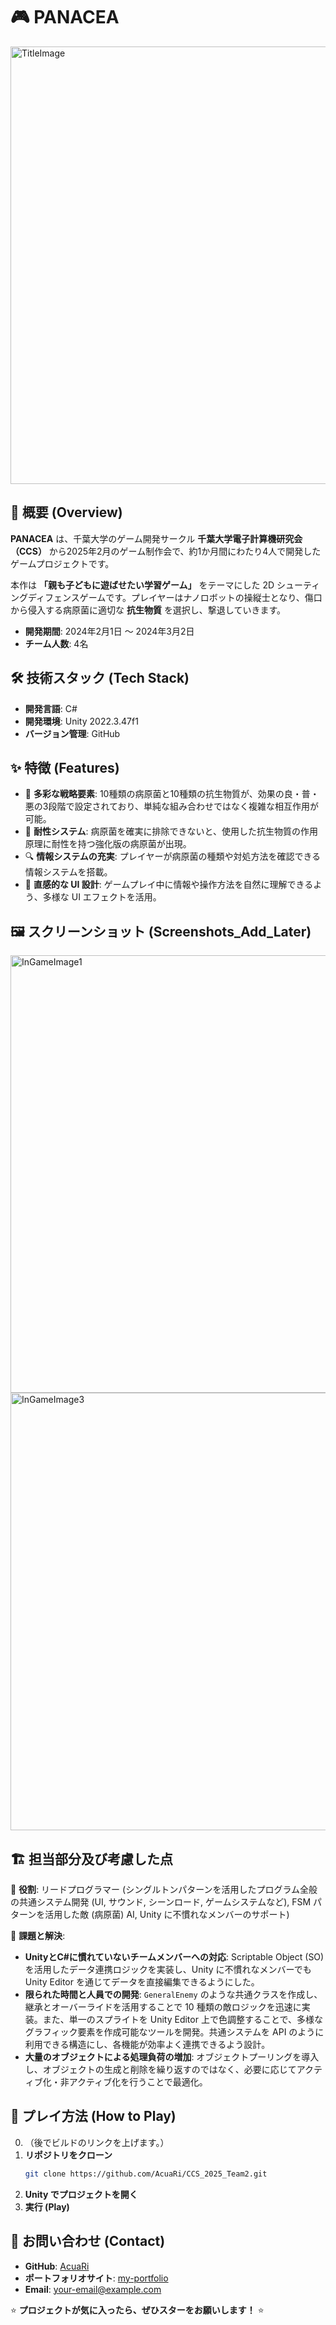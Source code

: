 # 🎮 **PANACEA**
<img width="700" alt="TitleImage" src="https://github.com/user-attachments/assets/dd0e0b72-e986-4c1d-a99d-f8405f477f41" />

## 📝 **概要 (Overview)**

**PANACEA** は、千葉大学のゲーム開発サークル **千葉大学電子計算機研究会（CCS）** から2025年2月のゲーム制作会で、約1か月間にわたり4人で開発したゲームプロジェクトです。

本作は **「親も子どもに遊ばせたい学習ゲーム」** をテーマにした 2D シューティングディフェンスゲームです。プレイヤーはナノロボットの操縦士となり、傷口から侵入する病原菌に適切な **抗生物質** を選択し、撃退していきます。

- **開発期間**: 2024年2月1日 ～ 2024年3月2日
- **チーム人数**: 4名

## 🛠️ **技術スタック (Tech Stack)**

- **開発言語**: C#
- **開発環境**: Unity 2022.3.47f1
- **バージョン管理**: GitHub

## ✨ **特徴 (Features)**

- 🦠 **多彩な戦略要素**: 10種類の病原菌と10種類の抗生物質が、効果の良・普・悪の3段階で設定されており、単純な組み合わせではなく複雑な相互作用が可能。
- 🧬 **耐性システム**: 病原菌を確実に排除できないと、使用した抗生物質の作用原理に耐性を持つ強化版の病原菌が出現。
- 🔍 **情報システムの充実**: プレイヤーが病原菌の種類や対処方法を確認できる情報システムを搭載。
- 🎨 **直感的な UI 設計**: ゲームプレイ中に情報や操作方法を自然に理解できるよう、多様な UI エフェクトを活用。

## 🖼️ **スクリーンショット (Screenshots_Add_Later)**
<img width="700" alt="InGameImage1" src="https://github.com/user-attachments/assets/85b46029-b36d-4244-8df0-d64f5ab4cdaf" />
<img width="700" alt="InGameImage3" src="https://github.com/user-attachments/assets/a5d8034e-26de-4222-ae06-131d2ff8a32e" />

## 🏗️ **担当部分及び考慮した点**

🔹 **役割**: リードプログラマー (シングルトンパターンを活用したプログラム全般の共通システム開発 (UI, サウンド, シーンロード, ゲームシステムなど), FSM パターンを活用した敵 (病原菌) AI, Unity に不慣れなメンバーのサポート)

🔹 **課題と解決**:
- **UnityとC#に慣れていないチームメンバーへの対応**: Scriptable Object (SO) を活用したデータ連携ロジックを実装し、Unity に不慣れなメンバーでも Unity Editor を通じてデータを直接編集できるようにした。
- **限られた時間と人員での開発**: `GeneralEnemy` のような共通クラスを作成し、継承とオーバーライドを活用することで 10 種類の敵ロジックを迅速に実装。また、単一のスプライトを Unity Editor 上で色調整することで、多様なグラフィック要素を作成可能なツールを開発。共通システムを API のように利用できる構造にし、各機能が効率よく連携できるよう設計。
- **大量のオブジェクトによる処理負荷の増加**: オブジェクトプーリングを導入し、オブジェクトの生成と削除を繰り返すのではなく、必要に応じてアクティブ化・非アクティブ化を行うことで最適化。

## 🚀 **プレイ方法 (How to Play)**

0. （後でビルドのリンクを上げます。）
1. **リポジトリをクローン**
   ```bash
   git clone https://github.com/AcuaRi/CCS_2025_Team2.git
   ```
2. **Unity でプロジェクトを開く**
3. **実行 (Play)**

## 📩 **お問い合わせ (Contact)**

- **GitHub**: [AcuaRi](https://github.com/AcuaRi/CCS_2025_Team2)
- **ポートフォリオサイト**: [my-portfolio](https://my-portfolio_add_later.com)
- **Email**: [your-email@example.com](acuarium2307@gmail.com)

⭐ **プロジェクトが気に入ったら、ぜひスターをお願いします！** ⭐

